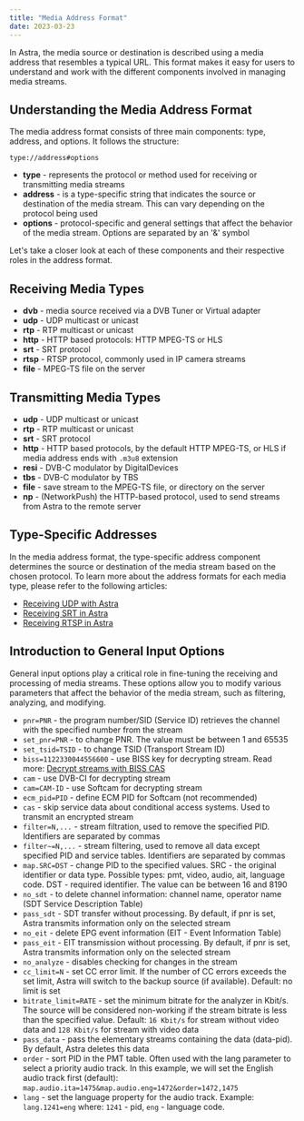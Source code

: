 ```yaml
---
title: "Media Address Format"
date: 2023-03-23
---
```


In Astra, the media source or destination is described using a media address that resembles a typical URL. This format makes it easy for users to understand and work with the different components involved in managing media streams.

## Understanding the Media Address Format

The media address format consists of three main components: type, address, and options. It follows the structure:

```
type://address#options
```

- **type** - represents the protocol or method used for receiving or transmitting media streams
- **address** - is a type-specific string that indicates the source or destination of the media stream. This can vary depending on the protocol being used
- **options** - protocol-specific and general settings that affect the behavior of the media stream. Options are separated by an '&' symbol

Let's take a closer look at each of these components and their respective roles in the address format.

## Receiving Media Types

- **dvb** - media source received via a DVB Tuner or Virtual adapter
- **udp** - UDP multicast or unicast
- **rtp** - RTP multicast or unicast
- **http** - HTTP based protocols: HTTP MPEG-TS or HLS
- **srt** - SRT protocol
- **rtsp** - RTSP protocol, commonly used in IP camera streams
- **file** - MPEG-TS file on the server

## Transmitting Media Types

- **udp** - UDP multicast or unicast
- **rtp** - RTP multicast or unicast
- **srt** - SRT protocol
- **http** - HTTP based protocols, by the default HTTP MPEG-TS, or HLS if media address ends with `.m3u8` extension
- **resi** - DVB-C modulator by DigitalDevices
- **tbs** - DVB-C modulator by TBS
- **file** - save stream to the MPEG-TS file, or directory on the server
- **np** - (NetworkPush) the HTTP-based protocol, used to send streams from Astra to the remote server

## Type-Specific Addresses

In the media address format, the type-specific address component determines the source or destination of the media stream based on the chosen protocol. To learn more about the address formats for each media type, please refer to the following articles:

- [Receiving UDP with Astra](../../receiving/receiving-udp)
- [Receiving SRT in Astra](../../receiving/receiving-srt)
- [Receiving RTSP in Astra](../../receiving/receiving-rtsp)

## Introduction to General Input Options

General input options play a critical role in fine-tuning the receiving and processing of media streams. These options allow you to modify various parameters that affect the behavior of the media stream, such as filtering, analyzing, and modifying.

- `pnr=PNR` - the program number/SID (Service ID) retrieves the channel with the specified number from the stream
- `set_pnr=PNR` - to change PNR. The value must be between 1 and 65535
- `set_tsid=TSID` - to change TSID (Transport Stream ID)
- `biss=1122330044556600` - use BISS key for decrypting stream. Read more: [Decrypt streams with BISS CAS](../../processing/decrypt-biss)
- `cam` - use DVB-CI for decrypting stream
- `cam=CAM-ID` - use Softcam for decrypting stream
- `ecm_pid=PID` - define ECM PID for Softcam (not recommended)
- `cas` - skip service data about conditional access systems. Used to transmit an encrypted stream
- `filter=N,...` - stream filtration, used to remove the specified PID. Identifiers are separated by commas
- `filter~=N,...` - stream filtering, used to remove all data except specified PID and service tables. Identifiers are separated by commas
- `map.SRC=DST` - change PID to the specified values. SRC - the original identifier or data type. Possible types: pmt, video, audio, ait, language code. DST - required identifier. The value can be between 16 and 8190
- `no_sdt` - to delete channel information: channel name, operator name (SDT Service Description Table)
- `pass_sdt` - SDT transfer without processing. By default, if pnr is set, Astra transmits information only on the selected stream
- `no_eit` - delete EPG event information (EIT - Event Information Table)
- `pass_eit` - EIT transmission without processing. By default, if pnr is set, Astra transmits information only on the selected stream
- `no_analyze` - disables checking for changes in the stream
- `cc_limit=N` - set CC error limit. If the number of CC errors exceeds the set limit, Astra will switch to the backup source (if available). Default: no limit is set
- `bitrate_limit=RATE` - set the minimum bitrate for the analyzer in Kbit/s. The source will be considered non-working if the stream bitrate is less than the specified value. Default: `16 Kbit/s` for stream without video data and `128 Kbit/s` for stream with video data
- `pass_data` - pass the elementary streams containing the data (data-pid). By default, Astra deletes this data
- `order` - sort PID in the PMT table. Often used with the lang parameter to select a priority audio track. In this example, we will set the English audio track first (default): `map.audio.ita=1475&map.audio.eng=1472&order=1472,1475`
- `lang` - set the language property for the audio track. Example: `lang.1241=eng` where: `1241` - pid, `eng` - language code.
